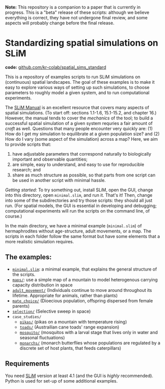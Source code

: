 
**Note:** This repository is a companion to a paper that is currently in progress.
This is a "beta" release of these scripts:
although we believe everything is correct,
they have not undergone final review,
and some aspects will probably change before the final release.

# Standardizing spatial simulations on SLiM

**code:** [github.com/kr-colab/spatial_sims_standard](https://github.com/kr-colab/spatial_sims_standard)

This is a repository of examples scripts to run SLiM simulations on (continuous) spatial landscapes.
The goal of these examples is to make it easy to explore various ways of setting up such simulations,
to choose parameters to roughly model a given system,
and to run computational experiments.

The [SLiM Manual](https://github.com/MesserLab/SLiM/releases/download/v4.1/SLiM_Manual.pdf)
is an excellent resource that covers many aspects of spatial simulations.
(To start off: sections 1.1-1.6, 15.1-15.2, and chapter 16.)
However, the manual tends to cover the *mechanics* of the tool;
to build a successful spatial simulation of a given system requries a fair amount of *craft* as well.
Questions that many people encounter very quickly are:
(1) How do I get my simulation to equilibrate at a given population size?
and (2) How do I vary (some aspect of the simulation) across a map?
Here, we aim to provide scripts that:

1. have adjustable parameters that correspond naturally to
     biologically important and observable quantities;
2. are simple, easy to understand, and easy to use for reproducible research; and
3. share as much structure as possible, so that parts from one script
    can be used in another script with minimal hassle.

*Getting started:*
To try something out, install SLiM, open the GUI,
change into this directory, open `minimal.slim`, and run it.
That's it! Then, change into some of the subdirectories and try those scripts:
they should all just run.
(For spatial models, the GUI is essential in developing and debugging;
computational experiments will run the scripts on the command line, of course.)

In the main directory, we have a minimal example (`minimal.slim`) of hermaphrodites without age-structure, adult movements, or a map.
The scripts in each folder follow the same format but have some elements that a more realistic simulation requires.

## The examples:

- [`minimal.slim`](minimal.md): a minimal example, that explains the general structure of the scripts.
- [`maps/`](maps/README.html): use a simple map of a mountain to model heterogenous carrying capacity distribution in space
- [`adult_movement/`](adult_movement/README.html) (Individuals continue to move around throughout its lifetime. Appropriate for animals, rather than plants)
- [`mate_choice/`](mate_choice/) (Dioecious population, offspring dispersed from female parents)
- [`selection/`](selection/) (Selective sweep in space)
- `case_studies/`
	- [`pikas/`](case_studies/pikas/) (pikas on a mountain with temperature rising)
	- [`toads/`](case_studies/toads/) (Austrailian cane toads' range expansion)
	- [`mosquito/`](case_studies/mosquito/) (mosquitos with a larval stage that lives only in water and seasonal fluctuations)
	- [`monarchs/`](case_studies/monarchs/) (monarch butterflies whose populations are regulated by a discrete set of host plants, that feeds caterpillars)

## Requirements

You need [SLiM](https://messerlab.org/SLiM) version at least 4.1
(and the GUI is *highly* recommended).
Python is used for set-up of some additional examples.
